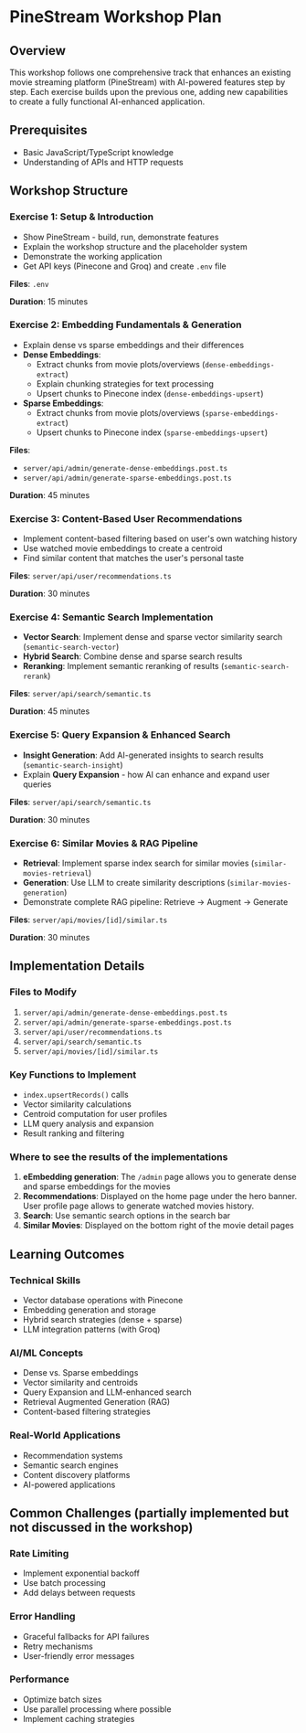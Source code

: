 # PineStream Workshop Plan

## Overview

This workshop follows one comprehensive track that enhances an existing movie streaming platform (PineStream) with AI-powered features step by step. Each exercise builds upon the previous one, adding new capabilities to create a fully functional AI-enhanced application.

## Prerequisites

- Basic JavaScript/TypeScript knowledge
- Understanding of APIs and HTTP requests

## Workshop Structure

### **Exercise 1: Setup & Introduction**

- Show PineStream - build, run, demonstrate features
- Explain the workshop structure and the placeholder system
- Demonstrate the working application
- Get API keys (Pinecone and Groq) and create `.env` file

**Files**: `.env`

**Duration**: 15 minutes

### **Exercise 2: Embedding Fundamentals & Generation**

- Explain dense vs sparse embeddings and their differences
- **Dense Embeddings**:
  - Extract chunks from movie plots/overviews (`dense-embeddings-extract`)
  - Explain chunking strategies for text processing
  - Upsert chunks to Pinecone index (`dense-embeddings-upsert`)
- **Sparse Embeddings**:
  - Extract chunks from movie plots/overviews (`sparse-embeddings-extract`)
  - Upsert chunks to Pinecone index (`sparse-embeddings-upsert`)

**Files**:

- `server/api/admin/generate-dense-embeddings.post.ts`
- `server/api/admin/generate-sparse-embeddings.post.ts`

**Duration**: 45 minutes

### **Exercise 3: Content-Based User Recommendations**

- Implement content-based filtering based on user's own watching history
- Use watched movie embeddings to create a centroid
- Find similar content that matches the user's personal taste

**Files**: `server/api/user/recommendations.ts`

**Duration**: 30 minutes

### **Exercise 4: Semantic Search Implementation**

- **Vector Search**: Implement dense and sparse vector similarity search (`semantic-search-vector`)
- **Hybrid Search**: Combine dense and sparse search results
- **Reranking**: Implement semantic reranking of results (`semantic-search-rerank`)

**Files**: `server/api/search/semantic.ts`

**Duration**: 45 minutes

### **Exercise 5: Query Expansion & Enhanced Search**

- **Insight Generation**: Add AI-generated insights to search results (`semantic-search-insight`)
- Explain **Query Expansion** - how AI can enhance and expand user queries

**Files**: `server/api/search/semantic.ts`

**Duration**: 30 minutes

### **Exercise 6: Similar Movies & RAG Pipeline**

- **Retrieval**: Implement sparse index search for similar movies (`similar-movies-retrieval`)
- **Generation**: Use LLM to create similarity descriptions (`similar-movies-generation`)
- Demonstrate complete RAG pipeline: Retrieve → Augment → Generate

**Files**: `server/api/movies/[id]/similar.ts`

**Duration**: 30 minutes

## Implementation Details

### **Files to Modify**

1. `server/api/admin/generate-dense-embeddings.post.ts`
2. `server/api/admin/generate-sparse-embeddings.post.ts`
3. `server/api/user/recommendations.ts`
4. `server/api/search/semantic.ts`
5. `server/api/movies/[id]/similar.ts`

### **Key Functions to Implement**

- `index.upsertRecords()` calls
- Vector similarity calculations
- Centroid computation for user profiles
- LLM query analysis and expansion
- Result ranking and filtering

### **Where to see the results of the implementations**

1. **eEmbedding generation**: The `/admin` page allows you to generate dense and sparse embeddings for the movies
2. **Recommendations**: Displayed on the home page under the hero banner. User profile page allows to generate watched movies history.
3. **Search**: Use semantic search options in the search bar
4. **Similar Movies**: Displayed on the bottom right of the movie detail pages

## Learning Outcomes

### **Technical Skills**

- Vector database operations with Pinecone
- Embedding generation and storage
- Hybrid search strategies (dense + sparse)
- LLM integration patterns (with Groq)

### **AI/ML Concepts**

- Dense vs. Sparse embeddings
- Vector similarity and centroids
- Query Expansion and LLM-enhanced search
- Retrieval Augmented Generation (RAG)
- Content-based filtering strategies

### **Real-World Applications**

- Recommendation systems
- Semantic search engines
- Content discovery platforms
- AI-powered applications

## Common Challenges (partially implemented but not discussed in the workshop)

### **Rate Limiting**

- Implement exponential backoff
- Use batch processing
- Add delays between requests

### **Error Handling**

- Graceful fallbacks for API failures
- Retry mechanisms
- User-friendly error messages

### **Performance**

- Optimize batch sizes
- Use parallel processing where possible
- Implement caching strategies
